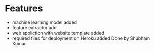 # Features 
* machine learning model added
* feature extractor add
* web appliction with website template added
* required files for deployment on Heroku added
 Done by Shubham Kumar
